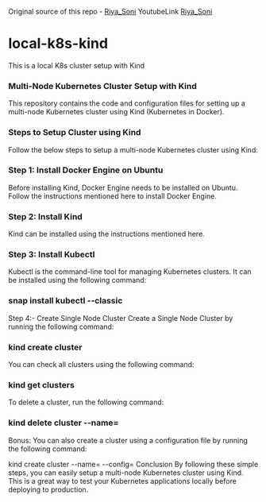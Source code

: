 Original source of this repo - [Riya_Soni](https://github.com/devopsproin/certified-kubernetes-administrator/blob/main/Kind/README.md)
YoutubeLink [Riya_Soni](https://www.youtube.com/watch?v=1ljs7rUGsJM&list=PLY63ZQr2Y5BHkJJhwPjJuJ41CIyv3m7Ru&index=4)

# local-k8s-kind
This is a local K8s cluster setup with Kind

### Multi-Node Kubernetes Cluster Setup with Kind
This repository contains the code and configuration files for setting up a multi-node Kubernetes cluster using Kind (Kubernetes in Docker).

### Steps to Setup Cluster using Kind
Follow the below steps to setup a multi-node Kubernetes cluster using Kind:

### Step 1: Install Docker Engine on Ubuntu
Before installing Kind, Docker Engine needs to be installed on Ubuntu. Follow the instructions mentioned here to install Docker Engine.

### Step 2: Install Kind
Kind can be installed using the instructions mentioned here.

### Step 3: Install Kubectl
Kubectl is the command-line tool for managing Kubernetes clusters. It can be installed using the following command:

### snap install kubectl --classic
Step 4:- Create Single Node Cluster
Create a Single Node Cluster by running the following command:

### kind create cluster
You can check all clusters using the following command:

### kind get clusters
To delete a cluster, run the following command:

### kind delete cluster --name=<cluster-name>

Bonus:
You can also create a cluster using a configuration file by running the following command:

kind create cluster --name=<cluster-name> --config=<file-name>
Conclusion
By following these simple steps, you can easily setup a multi-node Kubernetes cluster using Kind. This is a great way to test your Kubernetes applications locally before deploying to production.
